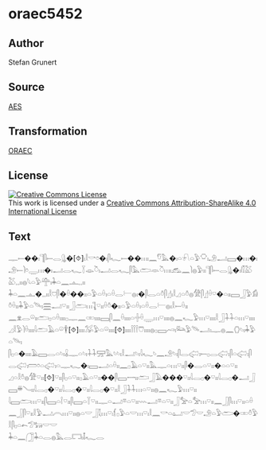 # oraec5452

## Author

Stefan Grunert

## Source

[AES](https://github.com/simondschweitzer/aes)

## Transformation

[ORAEC](https://oraec.github.io/)

## License

<a rel="license" href="http://creativecommons.org/licenses/by-sa/4.0/"><img alt="Creative Commons License" style="border-width:0" src="https://i.creativecommons.org/l/by-sa/4.0/88x31.png" /></a><br />This work is licensed under a <a rel="license" href="http://creativecommons.org/licenses/by-sa/4.0/">Creative Commons Attribution-ShareAlike 4.0 International License</a>

## Text

𓊃𓍿��𓏤𓊹𓋴𓍿𓂋𓊮�[⯑]𓏤𓎛𓎡𓏌�𓏤𓋴𓆑𓍿��𓏥𓏤𓈖𓎸𓅓�𓏤𓏏𓍯𓏏𓅱𓎶𓏤𓄂𓂝𓈙�𓏥�𓏤𓄂𓍿𓌙𓏌𓇾𓏥�𓏤𓂝𓂋𓆑𓇅𓁼𓎤𓏤𓂝𓂋𓆑𓋴𓅓𓂧𓁺𓎤𓏥𓏤𓃹𓈖𓌙𓐍𓅱𓏤𓏤𓊹𓋴𓍿𓂋𓊮�𓏤𓏁𓅷𓅷𓈒𓈒𓏤𓏤𓐍𓆩𓏏𓅱𓊯𓏤𓇓𓏏𓈖𓊵𓈒𓈒𓏤𓏤<br>
𓇓𓏏𓈖𓊵�𓈒𓈒𓏤𓏤𓎛𓈞𓋴�𓏐��𓏤𓏤𓏏𓅱𓏏𓏐𓏤𓏏𓏐𓂋𓍕𓐍𓏤�𓋴𓂋𓏏𓏊𓋴𓊨𓏤𓎛𓈎𓏏𓏊𓐍𓀍𓋴𓊨𓏐𓎺�𓏏𓏤𓏤𓈙𓃀𓅱𓀁𓏊𓏐𓏤𓏤𓇓𓅱𓏏𓄯𓏤𓈗𓂝𓎺𓏤𓏤𓃀𓂧𓏥𓊺𓎺𓏤𓏤𓏐𓏊�𓏤𓏤𓏏𓅱𓏏𓏐𓏤𓏏𓏐𓂋𓍕𓐍𓏤𓎛𓍿𓏐𓏤𓏤<br>
𓈖𓁷𓂋𓏖𓏤𓏤𓂧𓊪𓏏𓏐𓏤𓏤𓏤𓏤𓊪𓊃𓈖𓏒𓏤𓏤𓏤𓏤𓈙𓋴𓈖𓏐𓏤𓏤𓏤𓏤𓏏𓏶𓏐𓇾𓏥𓎺𓏤𓏤𓏤𓏤𓐍𓈖𓆑𓅱𓏥𓎺𓏤𓏤𓏤𓏤𓎛𓃀𓇑𓇑𓏏𓏥𓎺𓏤𓏤𓏤𓏤𓈎𓎛𓅱𓌙𓏐𓏤𓏤𓏤𓏤𓇋𓂧𓄿𓏏𓏖𓇉[⯑]𓏤𓏤𓏤𓏤𓅮𓅱𓏏𓏖𓏤𓏤𓏤𓏤[⯑]𓏤𓏤𓏤𓏤𓌉𓌉𓌉𓇨𓏤𓏤𓏤𓏤𓐍𓊪𓈙𓄗𓏤𓃛𓅱𓄯𓂝𓏤𓊃𓐍𓈖𓂘𓄼𓏤𓇓𓅱𓏏𓄯𓏤<br>
𓋴𓊪𓏏�𓏤𓏤𓏤𓏤𓄿𓈙𓂋𓏏𓄼𓏤𓏇𓊃𓏏𓄼𓏤𓇑𓇑𓈝𓅓𓄼𓄼𓏤𓎛𓂝𓄼𓏤𓇋𓆑𓄼𓈖𓄂𓄼𓏤𓋴𓂋𓅾𓏤𓍿𓊪𓂋𓅾𓏤𓋴𓏏𓅾𓏤𓋴𓂋𓅾𓏤𓏠𓏌𓏏𓅾𓏤𓏏𓊃𓆑�𓏤𓈙𓂝𓏏𓏐𓏤𓏤𓈖𓊪𓄿𓏏𓎺𓏤𓏤𓅓𓊃𓏏𓏥𓎺𓏤𓏤𓋴�𓂋𓏏𓎺𓏤𓏤�𓏏𓏏𓎺𓏤𓏤<br>
𓈎𓏏𓎛𓏊𓐍𓀍𓎺𓏤𓏤[⯑]𓎺𓏤𓏤𓋴𓊪𓏏𓎺𓏤𓏤𓊪𓄿𓏏𓎺𓏤𓏤��𓋴𓈙𓌕𓏤𓏤𓂧𓃀𓄿���𓎺𓏤𓏤𓇋𓂋𓊪�𓎺𓏤𓏤𓇋𓂋𓊪�𓂝𓃀𓈙𓏉𓄏𓏤𓏤𓇋𓂋𓊪�𓎺𓏤𓏤𓇋𓂋𓊪�𓎺𓏤𓏤𓇋𓂋𓊪�𓎺𓏤𓏤𓎛𓃀𓇑𓇑𓏥𓏏𓎺𓏤𓏤𓐍𓈖𓆑𓅱𓏥𓎺𓏤𓏤<br>
𓇋𓈙𓂧𓏥𓎺𓏤𓏤𓋴𓈙𓏏𓌉𓎺𓏤𓏤𓋴𓈙𓏏𓇅𓎺𓏤𓏤𓊃𓏏𓂝𓎼𓏏𓎺𓏤𓏤𓇠𓂝𓎼𓏏𓎺𓏤𓏤𓃀𓅡𓏏𓅡𓏥𓎺𓏤𓏤𓈖𓃀𓋴𓏥𓎺𓏤𓏤𓏏𓏐𓈖𓃀𓋴𓎺𓏤𓏤𓎛𓅱𓂝𓇹𓏥𓎺𓏤𓏤𓐍𓏏𓎟𓃀𓇜𓏥𓎺𓏤𓆴𓊪𓅱𓏏𓎟𓏥𓎺𓏤𓎛𓈖𓎡𓏏𓂠𓎟𓅿𓎟𓄂𓏏𓅱𓂧�𓏒𓏊𓅱𓎛𓋴𓊪𓏏𓍉𓅿𓃒𓎟𓎟<br>
𓇓𓏏𓈖𓃂𓇓𓏏𓂋𓐍𓅓𓂋𓉐𓏤𓄤𓆑𓂋<br>
